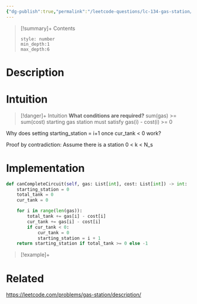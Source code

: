 ```yaml
---
{"dg-publish":true,"permalink":"/leetcode-questions/lc-134-gas-station/","title":"LC 134. Gas Station","tags":["lc-medium","greedy"]}
---
```



>[!summary]+ Contents
>```toc
>style: number
>min_depth:1
>max_depth:6
>```

# Description


# Intuition

>[!danger]+ Intuition
>**What conditions are required?**
>sum(gas) >= sum(cost)
>starting gas station must satisfy gas(i) - cost(i) >= 0

Why does setting starting_station = i+1 once cur_tank < 0 work?

Proof by contradiction:
Assume there is a station 0 < k < N_s


# Implementation
```python
def canCompleteCircuit(self, gas: List[int], cost: List[int]) -> int:
	starting_station = 0
	total_tank = 0
	cur_tank = 0

	for i in range(len(gas)):
		total_tank += gas[i] - cost[i]
		cur_tank += gas[i] - cost[i]
		if cur_tank < 0:
			cur_tank = 0
			starting_station = i + 1
	return starting_station if total_tank >= 0 else -1
```

>[!example]+ 


# Related
https://leetcode.com/problems/gas-station/description/
